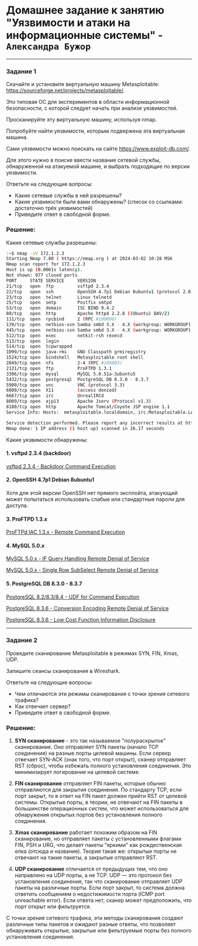 # Домашнее задание к занятию "Уязвимости и атаки на информационные системы" - `Александра Бужор`

---

### Задание 1

Скачайте и установите виртуальную машину Metasploitable: https://sourceforge.net/projects/metasploitable/.

Это типовая ОС для экспериментов в области информационной безопасности, с которой следует начать при анализе уязвимостей.

Просканируйте эту виртуальную машину, используя nmap.

Попробуйте найти уязвимости, которым подвержена эта виртуальная машина.

Сами уязвимости можно поискать на сайте https://www.exploit-db.com/.

Для этого нужно в поиске ввести название сетевой службы, обнаруженной на атакуемой машине, и выбрать подходящие по версии уязвимости.

Ответьте на следующие вопросы:
- Какие сетевые службы в ней разрешены?
- Какие уязвимости были вами обнаружены? (список со ссылками: достаточно трёх уязвимостей)
- Приведите ответ в свободной форме.

### Решение:

Какие сетевые службы разрешены:
```bash
:~$ nmap -sV 172.1.2.3
Starting Nmap 7.80 ( https://nmap.org ) at 2024-03-02 10:28 MSK
Nmap scan report for 172.1.2.3
Host is up (0.0061s latency).
Not shown: 977 closed ports
PORT     STATE SERVICE     VERSION
21/tcp   open  ftp         vsftpd 2.3.4
22/tcp   open  ssh         OpenSSH 4.7p1 Debian 8ubuntu1 (protocol 2.0)
23/tcp   open  telnet      Linux telnetd
25/tcp   open  smtp        Postfix smtpd
53/tcp   open  domain      ISC BIND 9.4.2
80/tcp   open  http        Apache httpd 2.2.8 ((Ubuntu) DAV/2)
111/tcp  open  rpcbind     2 (RPC #100000)
139/tcp  open  netbios-ssn Samba smbd 3.X - 4.X (workgroup: WORKGROUP)
445/tcp  open  netbios-ssn Samba smbd 3.X - 4.X (workgroup: WORKGROUP)
512/tcp  open  exec        netkit-rsh rexecd
513/tcp  open  login
514/tcp  open  tcpwrapped
1099/tcp open  java-rmi    GNU Classpath grmiregistry
1524/tcp open  bindshell   Metasploitable root shell
2049/tcp open  nfs         2-4 (RPC #100003)
2121/tcp open  ftp         ProFTPD 1.3.1
3306/tcp open  mysql       MySQL 5.0.51a-3ubuntu5
5432/tcp open  postgresql  PostgreSQL DB 8.3.0 - 8.3.7
5900/tcp open  vnc         VNC (protocol 3.3)
6000/tcp open  X11         (access denied)
6667/tcp open  irc         UnrealIRCd
8009/tcp open  ajp13       Apache Jserv (Protocol v1.3)
8180/tcp open  http        Apache Tomcat/Coyote JSP engine 1.1
Service Info: Hosts:  metasploitable.localdomain, irc.Metasploitable.LAN; OSs: Unix, Linux; CPE: cpe:/o:linux:linux_kernel

Service detection performed. Please report any incorrect results at https://nmap.org/submit/ .
Nmap done: 1 IP address (1 host up) scanned in 26.17 seconds
```

Какие уязвимости обнаружены:

#### 1. vsftpd 2.3.4 (backdoor)
[vsftpd 2.3.4 - Backdoor Command Execution](https://www.exploit-db.com/exploits/49757)

#### 2. OpenSSH 4.7p1 Debian 8ubuntu1
Хотя для этой версии OpenSSH нет прямого эксплойта, атакующий может попытаться использовать слабые или стандартные пароли для доступа.

#### 3. ProFTPD 1.3.x
[ProFTPd IAC 1.3.x - Remote Command Execution](https://www.exploit-db.com/exploits/15449)

#### 4. MySQL 5.0.x
[MySQL 5.0.x - IF Query Handling Remote Denial of Service](https://www.exploit-db.com/exploits/30020)

[MySQL 5.0.x - Single Row SubSelect Remote Denial of Service](https://www.exploit-db.com/exploits/29724)

#### 5. PostgreSQL DB 8.3.0 - 8.3.7
[PostgreSQL 8.2/8.3/8.4 - UDF for Command Execution](https://www.exploit-db.com/exploits/32849)

[PostgreSQL 8.3.6 - Conversion Encoding Remote Denial of Service](https://www.exploit-db.com/exploits/32847)

[PostgreSQL 8.3.6 - Low Cost Function Information Disclosure](https://www.exploit-db.com/exploits/7855)

---

### Задание 2

Проведите сканирование Metasploitable в режимах SYN, FIN, Xmas, UDP.

Запишите сеансы сканирования в Wireshark.

Ответьте на следующие вопросы:
- Чем отличаются эти режимы сканирования с точки зрения сетевого трафика?
- Как отвечает сервер?
- Приведите ответ в свободной форме.

### Решение:

1. **SYN сканирование** - это так называемое "полураскрытое" сканирование. Оно отправляет SYN пакеты (начало TCP соединения) на разные порты целевой машины. Если сервер отвечает SYN-ACK (знак того, что порт открыт), сканер отправляет RST (сброс), чтобы избежать полного установления соединения. Это минимизирует логирование на целевой системе.

2. **FIN сканирование** отправляет FIN пакеты, которые обычно отправляются для закрытия соединения. По стандарту TCP, если порт закрыт, то в ответ на FIN пакет должен прийти RST от целевой системы. Открытые порты, в теории, не отвечают на FIN пакеты в большинстве операционных систем, что может использоваться для обнаружения открытых портов без установления полного соединения.

3. **Xmas сканирование** работает похожим образом на FIN сканирование, но отправляет пакеты с установленными флагами FIN, PSH и URG, что делает пакеты "яркими" как рождественская елка (отсюда и название). Теория такая же: открытые порты не отвечают на такие пакеты, а закрытые отправляют RST.

4. **UDP сканирование** отличается от предыдущих тем, что оно направлено на UDP порты, а не TCP. UDP — это протокол без установления соединения, так что сканирование отправляет UDP пакеты на различные порты. Если порт закрыт, то система должна ответить сообщением о недостижимости порта (ICMP port unreachable error). Если ответа нет, сканер может предположить, что порт открыт или фильтруется.

С точки зрения сетевого трафика, эти методы сканирования создают различные типы пакетов и ожидают разные ответы, что позволяет обнаруживать открытые, закрытые или фильтруемые порты без полного установления соединения.
